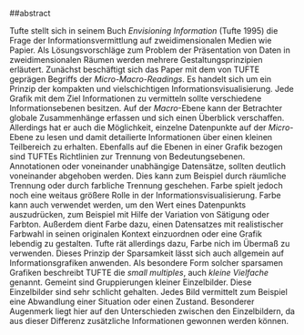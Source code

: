 ##abstract

Tufte stellt sich in seinem Buch _Envisioning Information_ (Tufte 1995) die Frage der Informationsvermittlung auf zweidimensionalen Medien wie Papier.
Als Lösungsvorschläge zum Problem der Präsentation von Daten in zweidimensionalen Räumen werden mehrere Gestaltungsprinzipien erläutert. 
Zunächst beschäftigt sich das Paper mit dem von TUFTE geprägen Begriffs der _Micro-Macro-Readings_. Es handelt sich um ein Prinzip der kompakten und vielschichtigen Informationsvisualisierung. Jede Grafik mit dem Ziel Informationen zu vermitteln sollte verschiedene Informationsebenen besitzen. Auf der _Macro_-Ebene kann der Betrachter globale Zusammenhänge erfassen und sich einen Überblick verschaffen. Allerdings hat er auch die Möglichkeit, einzelne Datenpunkte auf der _Micro_-Ebene zu lesen und damit detailierte Informationen über einen kleinen Teilbereich zu erhalten.
Ebenfalls auf die Ebenen in einer Grafik bezogen sind TUFTEs Richtlinien zur Trennung von Bedeutungsebenen. Annotationen oder voneinander unabhängige Datensätze, sollten deutlich voneinander abgehoben werden. Dies kann zum Beispiel durch räumliche Trennung oder durch farbliche Trennung geschehen.
Farbe spielt jedoch noch eine weitaus größere Rolle in der Informationsvisualisierung. Farbe kann auch verwendet werden, um den Wert eines Datenpunkts auszudrücken, zum Beispiel mit Hilfe der Variation von Sätigung oder Farbton. Außerdem dient Farbe dazu, einen Datensatzes mit realistischer Farbwahl in seinen originalen Kontext einzuordnen oder eine Grafik lebendig zu gestalten. Tufte rät allerdings dazu, Farbe nich im Übermaß zu verwenden. Dieses Prinzip der Sparsamkeit lässt sich auch allgemein auf Informationsgrafiken anwenden. Als besondere Form solcher sparsamen Grafiken beschreibt TUFTE die _small multiples_, auch _kleine Vielfache_ genannt. Gemeint sind Gruppierungen kleiner Einzelbilder. Diese Einzelbilder sind sehr schlicht gehalten. Jedes Bild vermittelt zum Beispiel eine Abwandlung einer Situation oder einen Zustand. Besonderer Augenmerk liegt hier auf den Unterschieden zwischen den Einzelbildern, da aus dieser Differenz zusätzliche Informationen gewonnen werden können. 
